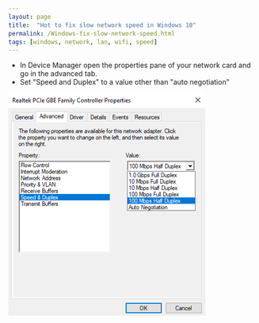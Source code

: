```yaml
---
layout: page
title:  "Hot to fix slow network speed in Windows 10"
permalink: /Windows-fix-slow-network-speed.html
tags: [windows, network, lan, wifi, speed]
---
```




*	In Device Manager open the properties pane of your network card and go in the advanced tab.
*	Set "Speed and Duplex" to a value other than "auto negotiation"

![advanced](/assets/windows/network_device_advanced.png)